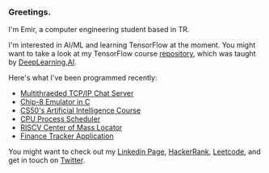 ### Greetings.

I'm Emir, a computer engineering student based in TR.

I'm interested in AI/ML and learning TensorFlow at the moment. You might want to take a look at my TensorFlow course [repository](https://github.com/CheesyFrappe/deeplearning.ai-tensorflow-developer-course), which was taught by [DeepLearning.AI](https://www.deeplearning.ai/).

Here's what I've been programmed recently:
<!-- posts -->
 * [Multithraeded TCP/IP Chat Server](https://github.com/CheesyFrappe/multithreaded-tcp-ip-chat-server)
 * [Chip-8 Emulator in C](https://github.com/CheesyFrappe/chip8-emulator)
 * [CS50's Artificial Intelligence Course](https://github.com/CheesyFrappe/cs50-ai)
 * [CPU Process Scheduler](https://github.com/CheesyFrappe/cpu-fcfs-scheduler)
 * [RISCV Center of Mass Locator](https://github.com/CheesyFrappe/riscv-center-of-mass-locator)
 * [Finance Tracker Application](https://github.com/CheesyFrappe/finance-web-app)
 <!-- /posts -->

You might want to check out my [Linkedin Page](https://www.linkedin.com/in/emirhan-balc%C4%B1-052b07229/), [HackerRank](https://www.hackerrank.com/aerangalerind), [Leetcode](https://leetcode.com/CheesyFrappe/),  and get in touch on [Twitter](https://twitter.com/_clavicusvile).
